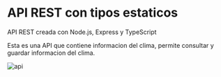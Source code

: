 # API REST con tipos estaticos

API REST  creada con Node.js, Express y  TypeScript

Esta es una API que contiene informacion del clima, permite consultar y guardar informacion del  clima.

![api]()